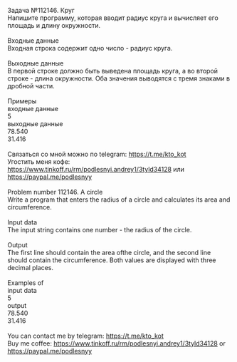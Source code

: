 Задача №112146. Круг<br />Напишите программу, которая вводит радиус круга и вычисляет его площадь и длину окружности.<br /><br />Входные данные<br />Входная строка содержит одно число - радиус круга.<br /><br />Выходные данные<br />В первой строке должно быть выведена площадь круга, а во второй строке - длина окружности. Оба значения выводятся с тремя знаками в дробной части.<br /><br />Примеры<br />входные данные<br />5<br />выходные данные<br />78.540<br />31.416<br /><br />Связаться со мной можно по telegram: https://t.me/kto_kot<br />Угостить меня кофе: https://www.tinkoff.ru/rm/podlesnyi.andrey1/3tyld34128 или https://paypal.me/podlesnyy<br /><br />Problem number 112146. A circle<br />Write a program that enters the radius of a circle and calculates its area and circumference.<br /><br />Input data<br />The input string contains one number - the radius of the circle.<br /><br />Output<br />The first line should contain the area of ​​the circle, and the second line should contain the circumference. Both values ​​are displayed with three decimal places.<br /><br />Examples of<br />input data<br />5<br />output<br />78.540<br />31.416<br /><br /> You can contact me by telegram: https://t.me/kto_kot <br /> Buy me coffee: https://www.tinkoff.ru/rm/podlesnyi.andrey1/3tyld34128 or https://paypal.me/podlesnyy